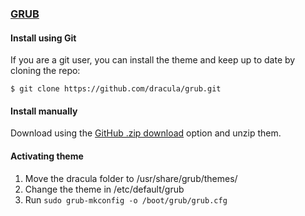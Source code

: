 ### [GRUB](https://gnu.org/software/grub/)

#### Install using Git

If you are a git user, you can install the theme and keep up to date by cloning the repo:

    $ git clone https://github.com/dracula/grub.git

#### Install manually

Download using the [GitHub .zip download](https://github.com/dracula/grub/archive/master.zip) option and unzip them.

#### Activating theme

1. Move the dracula folder to /usr/share/grub/themes/
2. Change the theme in /etc/default/grub
3. Run `sudo grub-mkconfig -o /boot/grub/grub.cfg`
